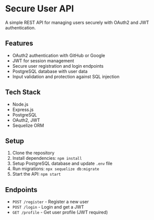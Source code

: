 # Secure User API

A simple REST API for managing users securely with OAuth2 and JWT authentication.

## Features
- OAuth2 authentication with GitHub or Google
- JWT for session management
- Secure user registration and login endpoints
- PostgreSQL database with user data
- Input validation and protection against SQL injection

## Tech Stack
- Node.js
- Express.js
- PostgreSQL
- OAuth2, JWT
- Sequelize ORM

## Setup
1. Clone the repository
2. Install dependencies: `npm install`
3. Setup PostgreSQL database and update `.env` file
4. Run migrations: `npx sequelize db:migrate`
5. Start the API: `npm start`

## Endpoints
- `POST /register` - Register a new user
- `POST /login` - Login and get a JWT
- `GET /profile` - Get user profile (JWT required)
